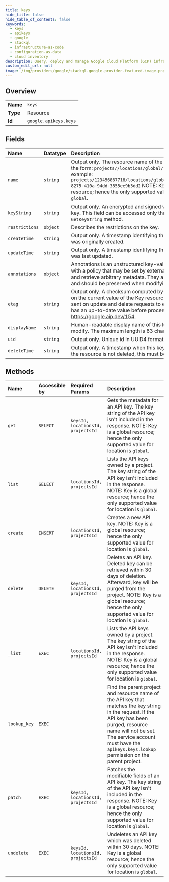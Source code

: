 ```yaml
---
title: keys
hide_title: false
hide_table_of_contents: false
keywords:
  - keys
  - apikeys
  - google    
  - stackql
  - infrastructure-as-code
  - configuration-as-data
  - cloud inventory
description: Query, deploy and manage Google Cloud Platform (GCP) infrastructure and resources using SQL
custom_edit_url: null
image: /img/providers/google/stackql-google-provider-featured-image.png
---
```

  
    

## Overview
<table><tbody>
<tr><td><b>Name</b></td><td><code>keys</code></td></tr>
<tr><td><b>Type</b></td><td>Resource</td></tr>
<tr><td><b>Id</b></td><td><code>google.apikeys.keys</code></td></tr>
</tbody></table>

## Fields
| Name | Datatype | Description |
|:-----|:---------|:------------|
| `name` | `string` | Output only. The resource name of the key. The `name` has the form: `projects//locations/global/keys/`. For example: `projects/123456867718/locations/global/keys/b7ff1f9f-8275-410a-94dd-3855ee9b5dd2` NOTE: Key is a global resource; hence the only supported value for location is `global`. |
| `keyString` | `string` | Output only. An encrypted and signed value held by this key. This field can be accessed only through the `GetKeyString` method. |
| `restrictions` | `object` | Describes the restrictions on the key. |
| `createTime` | `string` | Output only. A timestamp identifying the time this key was originally created. |
| `updateTime` | `string` | Output only. A timestamp identifying the time this key was last updated. |
| `annotations` | `object` | Annotations is an unstructured key-value map stored with a policy that may be set by external tools to store and retrieve arbitrary metadata. They are not queryable and should be preserved when modifying objects. |
| `etag` | `string` | Output only. A checksum computed by the server based on the current value of the Key resource. This may be sent on update and delete requests to ensure the client has an up-to-date value before proceeding. See https://google.aip.dev/154. |
| `displayName` | `string` | Human-readable display name of this key that you can modify. The maximum length is 63 characters. |
| `uid` | `string` | Output only. Unique id in UUID4 format. |
| `deleteTime` | `string` | Output only. A timestamp when this key was deleted. If the resource is not deleted, this must be empty. |
## Methods
| Name | Accessible by | Required Params | Description |
|:-----|:--------------|:----------------|:------------|
| `get` | `SELECT` | `keysId, locationsId, projectsId` | Gets the metadata for an API key. The key string of the API key isn't included in the response. NOTE: Key is a global resource; hence the only supported value for location is `global`. |
| `list` | `SELECT` | `locationsId, projectsId` | Lists the API keys owned by a project. The key string of the API key isn't included in the response. NOTE: Key is a global resource; hence the only supported value for location is `global`. |
| `create` | `INSERT` | `locationsId, projectsId` | Creates a new API key. NOTE: Key is a global resource; hence the only supported value for location is `global`. |
| `delete` | `DELETE` | `keysId, locationsId, projectsId` | Deletes an API key. Deleted key can be retrieved within 30 days of deletion. Afterward, key will be purged from the project. NOTE: Key is a global resource; hence the only supported value for location is `global`. |
| `_list` | `EXEC` | `locationsId, projectsId` | Lists the API keys owned by a project. The key string of the API key isn't included in the response. NOTE: Key is a global resource; hence the only supported value for location is `global`. |
| `lookup_key` | `EXEC` |  | Find the parent project and resource name of the API key that matches the key string in the request. If the API key has been purged, resource name will not be set. The service account must have the `apikeys.keys.lookup` permission on the parent project. |
| `patch` | `EXEC` | `keysId, locationsId, projectsId` | Patches the modifiable fields of an API key. The key string of the API key isn't included in the response. NOTE: Key is a global resource; hence the only supported value for location is `global`. |
| `undelete` | `EXEC` | `keysId, locationsId, projectsId` | Undeletes an API key which was deleted within 30 days. NOTE: Key is a global resource; hence the only supported value for location is `global`. |
